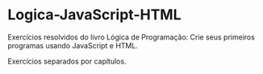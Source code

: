 # Logica-JavaScript-HTML
 Exercícios resolvidos do livro Lógica de Programação: Crie seus primeiros programas usando JavaScript e HTML.

 Exercícios separados por capítulos.
